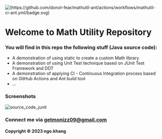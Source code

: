 ![(https://github.com/donot-fear/mathutil-ant/actions/workflows/mathutil-ci-ant.yml/badge.svg)](https://github.com/doit-now/mathutil-ant-se1617/actions/workflows/mathutil-ci-ant.yml)

# Welcome to Math Utility Repository 
### You will find in this repo the following stuff (Java source code):

* A demonstration of using static to create a custom Math library 
* A demonstration of using Unit Test technique based on JUnit Test Framework and DDT
* A demonstration of applying CI - Continuous Integration process based on GitHub Actions and Ant build tool
* ...

### Screenshots
![source_code_junit](https://github.com/donot-fear/mathutil-ant/blob/main/screenshots/source_code_with_junit.png)

### Connect me via getmonizz09@gmail.com
#### Copyright &#169; 2023 ngo.khang
  
